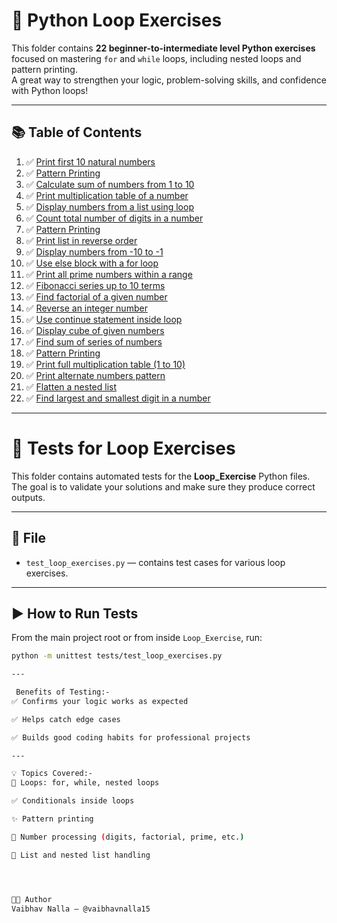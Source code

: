 # 🔁 Python Loop Exercises

This folder contains **22 beginner-to-intermediate level Python exercises** focused on mastering `for` and `while` loops, including nested loops and pattern printing.  
A great way to strengthen your logic, problem-solving skills, and confidence with Python loops!

---

## 📚 Table of Contents

1. ✅ [Print first 10 natural numbers](./Exercise01%20%28First%2010%20natural%20numbers%29.py)  
2. ✅ [Pattern Printing](./Exercise02%20%28Pattern%20Printing%29.py)  
3. ✅ [Calculate sum of numbers from 1 to 10](./Exercise03%20%28Sum%20of%201-10%29.py)  
4. ✅ [Print multiplication table of a number](./Exercise04%20%28Multiplication%20Table%29.py)  
5. ✅ [Display numbers from a list using loop](./Exercise05%20%28Display%20numbers%20from%20a%20list%29.py)  
6. ✅ [Count total number of digits in a number](./Exercise06%20%28Count%20the%20total%20number%29.py)  
7. ✅ [Pattern Printing](./Exercise07%20%28Pattern%20Printing%29.py)  
8. ✅ [Print list in reverse order](./Exercise08%20%28Print%20list%20in%20reverse%20order%20%29.py)  
9. ✅ [Display numbers from -10 to -1](./Exercise09%20%28Display%20numbers%20from%20-10%20to%20-1%29.py)  
10. ✅ [Use else block with a for loop](./Exercise10.py)  
11. ✅ [Print all prime numbers within a range](./Exercise11%20%28Print%20all%20prime%20numbers%20within%20range%29.py)  
12. ✅ [Fibonacci series up to 10 terms](./Exercise12%20%28Fibonacci%20series%20up%20to%2010%20terms%29.py)  
13. ✅ [Find factorial of a given number](./Exercise13%20%28Find%20the%20factorial%20of%20a%20given%20number%29.py)  
14. ✅ [Reverse an integer number](./Exercise14%20%28Reverse%20a%20integer%20number%29.py)  
15. ✅ [Use continue statement inside loop](./Exercise15.py)  
16. ✅ [Display cube of given numbers](./Exercise16%20%28Cube%20of%20given%20numbers%29.py)  
17. ✅ [Find sum of series of numbers](./Exercise17%20%28Sum%20of%20series%20of%20numbers%29.py)  
18. ✅ [Pattern Printing](./Exercise18%20%28Pattern%20Printing%29.py)  
19. ✅ [Print full multiplication table (1 to 10)](./Exercise19%20%28Print%20Full%20Multiplication%20Table%29.py)  
20. ✅ [Print alternate numbers pattern](./Exercise20%20%28Print%20the%20alternate%20numbers%20pattern%29.py)  
21. ✅ [Flatten a nested list](./Exercise21%20%28Flatten%20a%20nested%20list%29.py)  
22. ✅ [Find largest and smallest digit in a number](./Exercise22%20%28Find%20largest%20and%20smallest%20digit%20in%20a%20number%29.py)

---

# 🧪 Tests for Loop Exercises

This folder contains automated tests for the **Loop_Exercise** Python files.  
The goal is to validate your solutions and make sure they produce correct outputs.

---

## 📄 File

- `test_loop_exercises.py` — contains test cases for various loop exercises.

---

## ▶️ How to Run Tests

From the main project root or from inside `Loop_Exercise`, run:

```bash
python -m unittest tests/test_loop_exercises.py

---

 Benefits of Testing:- 
✅ Confirms your logic works as expected

✅ Helps catch edge cases

✅ Builds good coding habits for professional projects

---

💡 Topics Covered:- 
🔁 Loops: for, while, nested loops

✅ Conditionals inside loops

✨ Pattern printing

🔢 Number processing (digits, factorial, prime, etc.)

📄 List and nested list handling




🧑‍💻 Author
Vaibhav Nalla – @vaibhavnalla15